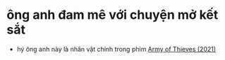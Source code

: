 # ông anh đam mê với chuyện mở kết sắt

- hý ông anh này là nhân vật chính trong phim [Army of Thieves (2021)](20211119185149.md)
